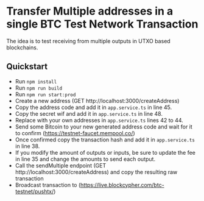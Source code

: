 # Transfer Multiple addresses in a single BTC Test Network Transaction
The idea is to test receiving from multiple outputs in UTXO based blockchains.

## Quickstart
* Run `npm install`
* Run `npm run build`
* Run `npm run start:prod`
* Create a new address (GET http://localhost:3000/createAddress)
* Copy the address code and add it in `app.service.ts` in line 45.
* Copy the secret wif and add it in `app.service.ts` in line 48.
* Replace with your own addresses in `app.service.ts` lines 42 to 44.
* Send some Bitcoin to your new generated address code and wait for it to confirm (https://testnet-faucet.mempool.co/)
* Once confirmed copy the transaction hash and add it in `app.service.ts` in line 38.
* If you modify the amount of outputs or inputs, be sure to update the fee in line 35 and change the amounts to send each output.
* Call the sendMultiple endpoint (GET http://localhost:3000/createAddress) and copy the resulting raw transaction
* Broadcast transaction to (https://live.blockcypher.com/btc-testnet/pushtx/)